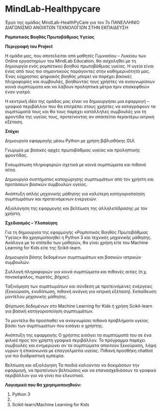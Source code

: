 # MindLab-Healthpycare
Έργο της ομάδας MindLab-HealthPyCare για τον 7ο ΠΑΝΕΛΛΗΝΙΟ ΔΙΑΓΩΝΙΣΜΟ ΑΝΟΙΧΤΩΝ ΤΕΧΝΟΛΟΓΙΩΝ ΣΤΗΝ ΕΚΠΑΙΔΕΥΣΗ

**Ρομποτικός Βοηθός Πρωτοβάθμιας Υγείας**


**Περιγραφή του Project**

Η ομάδα μας, που αποτελείται από μαθητές Γυμνασίου – Λυκείου των Online εργαστηρίων του MindLab Education, θα ασχοληθεί με τη δημιουργία ενός ρομποτικού βοηθού πρωτοβάθμιας υγείας. Η υγεία είναι ένας από τους πιο σημαντικούς παράγοντες στην καθημερινότητά μας. Ένας εύχρηστος ψηφιακός βοηθός μπορεί να παρέχει βασικές πληροφορίες και συμβουλές, βοηθώντας τους χρήστες να αναγνωρίσουν κοινά συμπτώματα και να λάβουν προληπτικά μέτρα πριν επισκεφθούν έναν γιατρό.

Η κεντρική ιδέα της ομάδας μας είναι να δημιουργήσει μια εφαρμογή – γραφικό περιβάλλον που θα επιτρέπει στους χρήστες να καταγράφουν τα συμπτώματά τους και θα τους παρέχει κατάλληλες συμβουλές για τη φροντίδα της υγείας τους, προτείνοντας αν απαιτείται περαιτέρω ιατρική εξέταση.

**Στόχοι**

Δημιουργία εφαρμογής μέσω Python με χρήση βιβλιοθήκης GUI.

Γνωριμία με βασικές αρχές πρωτοβάθμιας υγείας και προληπτικής φροντίδας.

Ενσωμάτωση πληροφοριών σχετικά με κοινά συμπτώματα και πιθανά αίτια.

Δημιουργία συστήματος καταχώρησης συμπτωμάτων από τον χρήστη και προτάσεων βασικών συμβουλών υγείας.

Ανάπτυξη απλής μηχανικής μάθησης για καλύτερη κατηγοριοποίηση συμπτωμάτων και προτεινόμενων ενεργειών.

Αξιολόγηση της εφαρμογής και βελτίωση της αλληλεπίδρασης με τον χρήστη.

**Σχεδιασμός – Υλοποίηση**

Για τη δημιουργία της εφαρμογής «Ρομποτικός Βοηθός Πρωτοβάθμιας Υγείας» θα χρησιμοποιηθεί η Python 3 και τεχνικές μηχανικής μάθησης. Ανάλογα με το επίπεδο των μαθητών, θα γίνει χρήση είτε του Machine Learning for Kids είτε της Scikit-learn.

Δημιουργία βάσης δεδομένων συμπτωμάτων και βασικών ιατρικών συμβουλών.

Συλλογή πληροφοριών για κοινά συμπτώματα και πιθανές αιτίες (π.χ. πονοκέφαλος, πυρετός, βήχας).

Ταξινόμηση των συμπτωμάτων και σύνδεση με προτεινόμενες ενέργειες (ξεκούραση, ενυδάτωση, πιθανή ανάγκη για ιατρική εξέταση).
Εκπαίδευση μοντέλου μηχανικής μάθησης.

Φόρτωση δεδομένων στο Machine Learning for Kids ή χρήση Scikit-learn για βασική κατηγοριοποίηση συμπτωμάτων.

Το μοντέλο θα προσπαθεί να αναγνωρίσει πιθανά προβλήματα υγείας βάσει των συμπτωμάτων που εισάγει ο χρήστης.


Ανάπτυξη της εφαρμογής
Ο χρήστης εισάγει τα συμπτώματά του σε ένα φιλικό προς τον χρήστη γραφικό περιβάλλον.
Το πρόγραμμα παρέχει συμβουλές και ενημερώνει αν τα συμπτώματα απαιτούν ξεκούραση, λήψη υγρών ή επικοινωνία με επαγγελματία υγείας.
Πιθανή προσθήκη chatbot για πιο διαδραστική εμπειρία.

Βελτίωση και αξιολόγηση
Τα παιδιά καλούνται να δοκιμάσουν την εφαρμογή, να προτείνουν βελτιώσεις και να επανασχεδιάσουν το γραφικό περιβάλλον για να γίνει πιο ελκυστικό.

**Λογισμικά που θα χρησιμοποιηθούν:**

1.	Python 3
2.	
3.	Scikit-learn/Machine Learning for Kids

